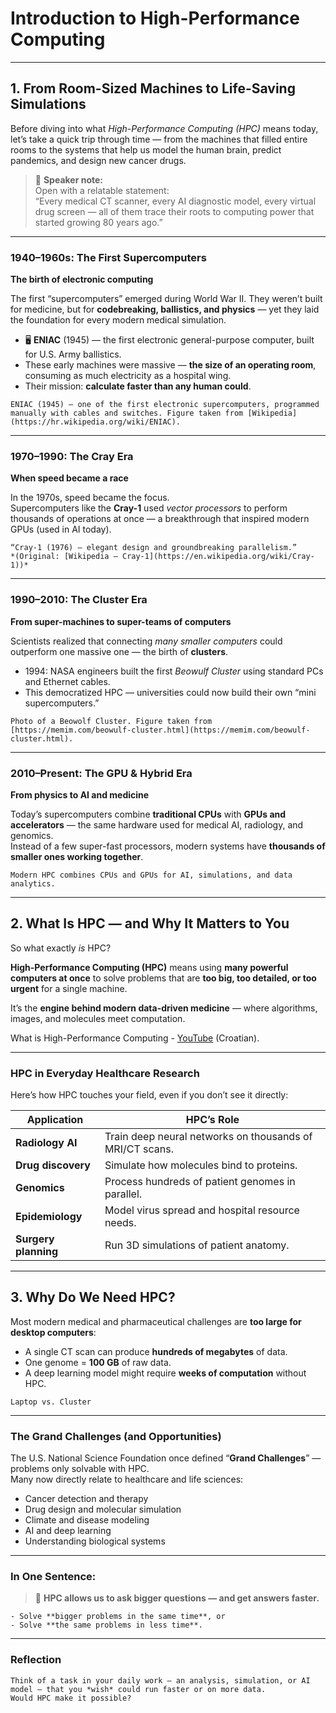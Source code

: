 # Introduction to High-Performance Computing

---

## 1. From Room-Sized Machines to Life-Saving Simulations

Before diving into what *High-Performance Computing (HPC)* means today, let’s take a quick trip through time — from the machines that filled entire rooms to the systems that help us model the human brain, predict pandemics, and design new cancer drugs.

> 💬 **Speaker note:**  
> Open with a relatable statement:  
> “Every medical CT scanner, every AI diagnostic model, every virtual drug screen — all of them trace their roots to computing power that started growing 80 years ago.”

---

### 1940–1960s: The First Supercomputers  
**The birth of electronic computing**

The first “supercomputers” emerged during World War II. They weren’t built for medicine, but for **codebreaking, ballistics, and physics** — yet they laid the foundation for every modern medical simulation.

- 🖥️ **ENIAC** (1945) — the first electronic general-purpose computer, built for U.S. Army ballistics.  
- These early machines were massive — **the size of an operating room**, consuming as much electricity as a hospital wing.  
- Their mission: **calculate faster than any human could**.

```{figure} ../img/eniac.jpg
ENIAC (1945) — one of the first electronic supercomputers, programmed manually with cables and switches. Figure taken from [Wikipedia](https://hr.wikipedia.org/wiki/ENIAC).
```

<!-- > 💬 **Speaker note:**  
> “Just like medicine once relied on mechanical thermometers and hand-drawn charts, early science relied on machines like ENIAC to crunch equations that humans couldn’t handle.” -->

---

### 1970–1990: The Cray Era  
**When speed became a race**

In the 1970s, speed became the focus.  
Supercomputers like the **Cray-1** used *vector processors* to perform thousands of operations at once — a breakthrough that inspired modern GPUs (used in AI today).

```{figure} ../img/Cray-1.jpg  
“Cray-1 (1976) — elegant design and groundbreaking parallelism.”  
*(Original: [Wikipedia – Cray-1](https://en.wikipedia.org/wiki/Cray-1))*
```

<!-- > 💬 **Speaker note:**  
> “By the 1980s, HPC was no longer a military toy. It became the scientist’s microscope — used in chemistry, fluid dynamics, and even early biological modeling.”-->

---

### 1990–2010: The Cluster Era  
**From super-machines to super-teams of computers**

Scientists realized that connecting *many smaller computers* could outperform one massive one — the birth of **clusters**.

- 1994: NASA engineers built the first *Beowulf Cluster* using standard PCs and Ethernet cables.  
- This democratized HPC — universities could now build their own “mini supercomputers.”

```{figure} ../img/Beowolf2-300x174.jpg
Photo of a Beowolf Cluster. Figure taken from [https://memim.com/beowulf-cluster.html](https://memim.com/beowulf-cluster.html).
```

<!-- > 💬 **Speaker note:**  
> “It’s like assembling a hospital network — many units working together, rather than one massive central building.”-->

---

### 2010–Present: The GPU & Hybrid Era  
**From physics to AI and medicine**

Today’s supercomputers combine **traditional CPUs** with **GPUs and accelerators** — the same hardware used for medical AI, radiology, and genomics.  
Instead of a few super-fast processors, modern systems have **thousands of smaller ones working together**.

```{figure} ../img/supek-gpu-server.png
Modern HPC combines CPUs and GPUs for AI, simulations, and data analytics.
```

<!-- > 💬 **Speaker note:**  
> “We no longer chase higher clock speeds. Instead, we work smarter — splitting the work among many processors, just as hospital teams share complex cases.” -->

---

## 2. What Is HPC — and Why It Matters to You

So what exactly *is* HPC?

**High-Performance Computing (HPC)** means using **many powerful computers at once** to solve problems that are **too big, too detailed, or too urgent** for a single machine.

It’s the **engine behind modern data-driven medicine** — where algorithms, images, and molecules meet computation.

What is High-Performance Computing - [YouTube](https://www.youtube.com/watch?v=IniYMq2bJRI&t=1s) (Croatian).

<!--🖼️ **Suggested visual:**  
Modern infographic showing a cluster → cloud of healthcare icons (DNA, brain scan, molecule, hospital).  
*(Title: “How HPC powers modern medicine.”)*-->

<!-- >💬 **Speaker note:**  
> “Think of HPC as a hospital for data — thousands of processors working together to diagnose, simulate, and predict faster than any workstation could.”-->

---

### HPC in Everyday Healthcare Research

Here’s how HPC touches your field, even if you don’t see it directly:

| Application | HPC’s Role |
|--------------|------------|
| **Radiology AI** | Train deep neural networks on thousands of MRI/CT scans. |
| **Drug discovery** | Simulate how molecules bind to proteins. |
| **Genomics** | Process hundreds of patient genomes in parallel. |
| **Epidemiology** | Model virus spread and hospital resource needs. |
| **Surgery planning** | Run 3D simulations of patient anatomy. |

<!-- > 💬 **Speaker note:**  
> “Behind every AI paper in *The Lancet* or *Nature Medicine*, there’s almost always an HPC system doing the heavy lifting.”-->

---

## 3. Why Do We Need HPC?  

Most modern medical and pharmaceutical challenges are **too large for desktop computers**:

- A single CT scan can produce **hundreds of megabytes** of data.  
- One genome = **100 GB** of raw data.  
- A deep learning model might require **weeks of computation** without HPC.

```{figure} ../img/laptop-vs-cluster.png
Laptop vs. Cluster
```
---

### The Grand Challenges (and Opportunities)

The U.S. National Science Foundation once defined “**Grand Challenges**” — problems only solvable with HPC.  
Many now directly relate to healthcare and life sciences:

- Cancer detection and therapy  
- Drug design and molecular simulation  
- Climate and disease modeling  
- AI and deep learning  
- Understanding biological systems  

<!-- > 💬 **Speaker note:**  
> “We often talk about grand challenges in medicine — curing cancer, predicting pandemics, understanding aging. HPC gives us the computational microscope to tackle them.”-->

---

### In One Sentence:

> 🧠 **HPC allows us to ask bigger questions — and get answers faster.**

```{callout} You can:
- Solve **bigger problems in the same time**, or  
- Solve **the same problems in less time**.
```

<!-- 🖼️ **Suggested visual:**  
Simple two-column infographic:  
_Left: “1 patient, 1 week”_ → Right: “1000 patients, 1 week”_  
(Caption: “Parallel computing accelerates discovery.”)-->

---

### Reflection

```{challenge} Where could HPC help you?
Think of a task in your daily work — an analysis, simulation, or AI model — that you *wish* could run faster or on more data.  
Would HPC make it possible?
```